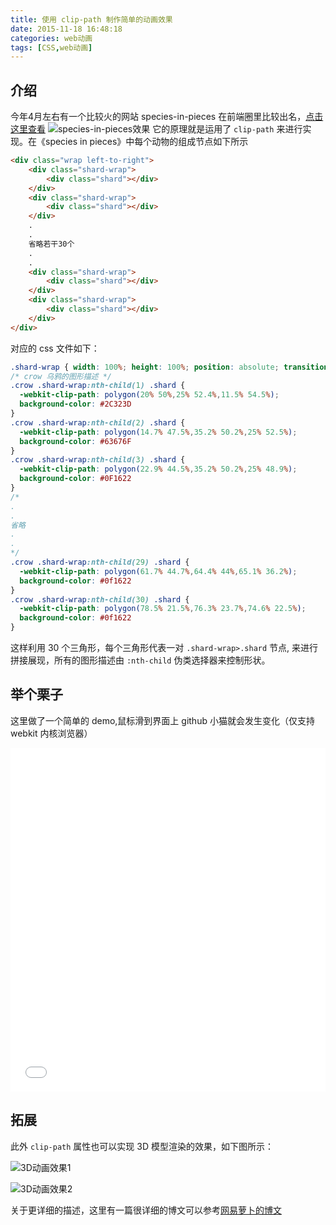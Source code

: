 ```yaml
---
title: 使用 clip-path 制作简单的动画效果
date: 2015-11-18 16:48:18
categories: web动画
tags: [CSS,web动画]
---
```


## 介绍
今年4月左右有一个比较火的网站 species-in-pieces 在前端圈里比较出名，[点击这里查看](http://species-in-pieces.com/#)
![species-in-pieces效果](http://qcyoung.qiniudn.com/qcyoung/使用clip-path制作简单的动画效果/poster-detail-2.png)
它的原理就是运用了 `clip-path` 来进行实现。在《species in pieces》中每个动物的组成节点如下所示

``` html
<div class="wrap left-to-right">
    <div class="shard-wrap">
        <div class="shard"></div>
    </div>
    <div class="shard-wrap">
        <div class="shard"></div>
    </div>
    .
    .
    省略若干30个
    .
    .
    <div class="shard-wrap">
        <div class="shard"></div>
    </div>
    <div class="shard-wrap">
        <div class="shard"></div>
    </div>
</div>
```

对应的 css 文件如下：

``` css
.shard-wrap { width: 100%; height: 100%; position: absolute; transition: .5s; z-index: 2; }
/* crow 乌鸦的图形描述 */
.crow .shard-wrap:nth-child(1) .shard {
  -webkit-clip-path: polygon(20% 50%,25% 52.4%,11.5% 54.5%);
  background-color: #2C323D
}
.crow .shard-wrap:nth-child(2) .shard {
  -webkit-clip-path: polygon(14.7% 47.5%,35.2% 50.2%,25% 52.5%);
  background-color: #63676F
}
.crow .shard-wrap:nth-child(3) .shard {
  -webkit-clip-path: polygon(22.9% 44.5%,35.2% 50.2%,25% 48.9%);
  background-color: #0F1622
}
/*
.
.
省略
.
.
*/
.crow .shard-wrap:nth-child(29) .shard {
  -webkit-clip-path: polygon(61.7% 44.7%,64.4% 44%,65.1% 36.2%);
  background-color: #0f1622
}
.crow .shard-wrap:nth-child(30) .shard {
  -webkit-clip-path: polygon(78.5% 21.5%,76.3% 23.7%,74.6% 22.5%);
  background-color: #0f1622
}
```

这样利用 30 个三角形，每个三角形代表一对 `.shard-wrap>.shard` 节点, 来进行拼接展现，所有的图形描述由 `:nth-child` 伪类选择器来控制形状。

## 举个栗子
这里做了一个简单的 demo,鼠标滑到界面上 github 小猫就会发生变化（仅支持 webkit 内核浏览器）

<iframe src="/project/clip-path.html" width="100%" height="550px" id="framedemo" frameborder="0" scrolling="no"></iframe>

## 拓展

此外 `clip-path` 属性也可以实现 3D 模型渲染的效果，如下图所示：

![3D动画效果1](http://qcyoung.qiniudn.com/qcyoung/使用clip-path制作简单的动画效果/snapshot.gif)

![3D动画效果2](http://qcyoung.qiniudn.com/qcyoung/使用clip-path制作简单的动画效果/6252205cgw1eqmyg50fsjg208e0a44mf.gif)

关于更详细的描述，这里有一篇很详细的博文可以参考[网易萝卜的博文](http://leeluolee.github.io/2015/04/01/render-3d-use-clip-path/)

<script>
  var width = $("#framedemo").width();
  $("#framedemo").height(width*0.77)
</script>